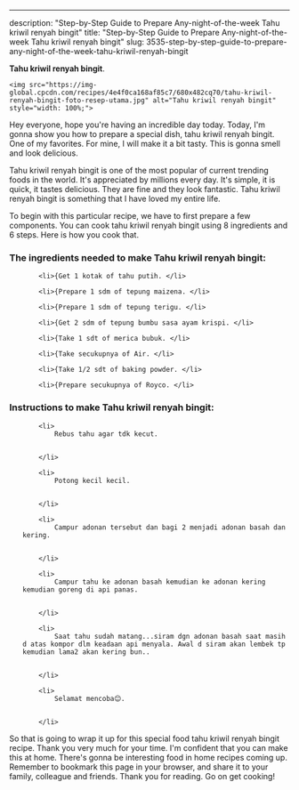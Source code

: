 ---
description: "Step-by-Step Guide to Prepare Any-night-of-the-week Tahu kriwil renyah bingit"
title: "Step-by-Step Guide to Prepare Any-night-of-the-week Tahu kriwil renyah bingit"
slug: 3535-step-by-step-guide-to-prepare-any-night-of-the-week-tahu-kriwil-renyah-bingit

<p>
	<strong>Tahu kriwil renyah bingit</strong>. 
	
</p>
<p>
	
	<img src="https://img-global.cpcdn.com/recipes/4e4f0ca168af85c7/680x482cq70/tahu-kriwil-renyah-bingit-foto-resep-utama.jpg" alt="Tahu kriwil renyah bingit" style="width: 100%;">
	
	
</p>
<p>
	Hey everyone, hope you're having an incredible day today. Today, I'm gonna show you how to prepare a special dish, tahu kriwil renyah bingit. One of my favorites. For mine, I will make it a bit tasty. This is gonna smell and look delicious.
</p>
	
<p>
	Tahu kriwil renyah bingit is one of the most popular of current trending foods in the world. It's appreciated by millions every day. It's simple, it is quick, it tastes delicious. They are fine and they look fantastic. Tahu kriwil renyah bingit is something that I have loved my entire life.
</p>
<p>
	
</p>

<p>
To begin with this particular recipe, we have to first prepare a few components. You can cook tahu kriwil renyah bingit using 8 ingredients and 6 steps. Here is how you cook that.
</p>

<h3>The ingredients needed to make Tahu kriwil renyah bingit:</h3>

<ol>
	
		<li>{Get 1 kotak of tahu putih. </li>
	
		<li>{Prepare 1 sdm of tepung maizena. </li>
	
		<li>{Prepare 1 sdm of tepung terigu. </li>
	
		<li>{Get 2 sdm of tepung bumbu sasa ayam krispi. </li>
	
		<li>{Take 1 sdt of merica bubuk. </li>
	
		<li>{Take secukupnya of Air. </li>
	
		<li>{Take 1/2 sdt of baking powder. </li>
	
		<li>{Prepare secukupnya of Royco. </li>
	
</ol>
<p>
	
</p>

<h3>Instructions to make Tahu kriwil renyah bingit:</h3>

<ol>
	
		<li>
			Rebus tahu agar tdk kecut.
			
			
		</li>
	
		<li>
			Potong kecil kecil.
			
			
		</li>
	
		<li>
			Campur adonan tersebut dan bagi 2 menjadi adonan basah dan kering.
			
			
		</li>
	
		<li>
			Campur tahu ke adonan basah kemudian ke adonan kering kemudian goreng di api panas.
			
			
		</li>
	
		<li>
			Saat tahu sudah matang...siram dgn adonan basah saat masih d atas kompor dlm keadaan api menyala. Awal d siram akan lembek tp kemudian lama2 akan kering bun..
			
			
		</li>
	
		<li>
			Selamat mencoba😊.
			
			
		</li>
	
</ol>

<p>
	
</p>

<p>
	So that is going to wrap it up for this special food tahu kriwil renyah bingit recipe. Thank you very much for your time. I'm confident that you can make this at home. There's gonna be interesting food in home recipes coming up. Remember to bookmark this page in your browser, and share it to your family, colleague and friends. Thank you for reading. Go on get cooking!
</p>
